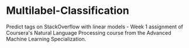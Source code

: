 # Multilabel-Classification
Predict tags on StackOverflow with linear models - Week 1 assignment of Coursera's Natural Language Processing course from the Advanced Machine Learning Specialization.
